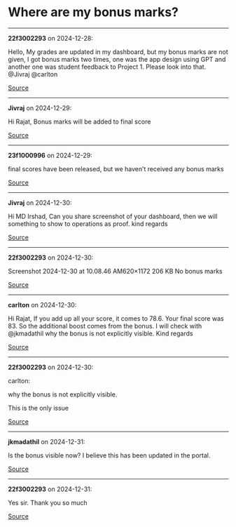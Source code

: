 # Where are my bonus marks?


---

**22f3002293** on 2024-12-28:

Hello,
My grades are updated in my dashboard, but my bonus marks are not given, I got bonus marks two times, one was the app design using GPT and another one was student feedback to Project 1. Please look into that.
@Jivraj @carlton

[Source](https://discourse.onlinedegree.iitm.ac.in/t/where-are-my-bonus-marks/160773/1)

---

**Jivraj** on 2024-12-29:

Hi Rajat,
Bonus marks will be added to final score

[Source](https://discourse.onlinedegree.iitm.ac.in/t/where-are-my-bonus-marks/160773/2)

---

**23f1000996** on 2024-12-29:

final scores have been released, but we haven’t received any bonus marks

[Source](https://discourse.onlinedegree.iitm.ac.in/t/where-are-my-bonus-marks/160773/3)

---

**Jivraj** on 2024-12-30:

Hi MD Irshad,
Can you share screenshot of your dashboard, then we will something to show to operations as proof.
kind regards

[Source](https://discourse.onlinedegree.iitm.ac.in/t/where-are-my-bonus-marks/160773/4)

---

**22f3002293** on 2024-12-30:

Screenshot 2024-12-30 at 10.08.46 AM620×1172 206 KB
No bonus marks

[Source](https://discourse.onlinedegree.iitm.ac.in/t/where-are-my-bonus-marks/160773/5)

---

**carlton** on 2024-12-30:

Hi Rajat,
If you add up all your score, it comes to 78.6. Your final score was 83. So the additional boost comes from the bonus.
I will check with @jkmadathil why the bonus is not explicitly visible.
Kind regards

[Source](https://discourse.onlinedegree.iitm.ac.in/t/where-are-my-bonus-marks/160773/6)

---

**22f3002293** on 2024-12-30:




 carlton:

why the bonus is not explicitly visible.


This is the only issue

[Source](https://discourse.onlinedegree.iitm.ac.in/t/where-are-my-bonus-marks/160773/7)

---

**jkmadathil** on 2024-12-31:

Is the bonus visible now? I believe this has been updated in the portal.

[Source](https://discourse.onlinedegree.iitm.ac.in/t/where-are-my-bonus-marks/160773/9)

---

**22f3002293** on 2024-12-31:

Yes sir. Thank you so much

[Source](https://discourse.onlinedegree.iitm.ac.in/t/where-are-my-bonus-marks/160773/10)